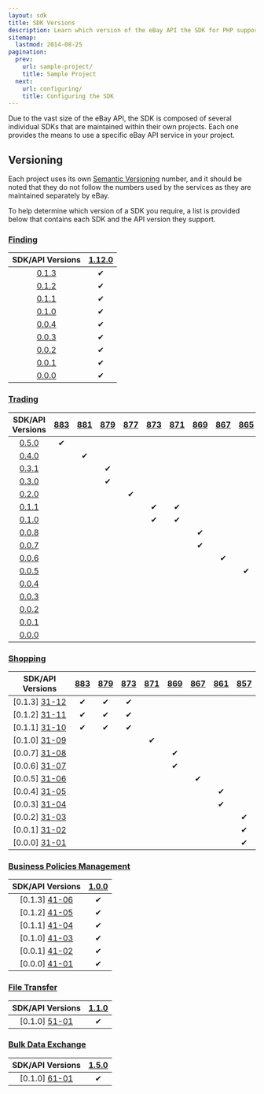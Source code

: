 ```yaml
---
layout: sdk
title: SDK Versions
description: Learn which version of the eBay API the SDK for PHP supports.
sitemap:
  lastmod: 2014-08-25
pagination:
  prev:
    url: sample-project/
    title: Sample Project
  next:
    url: configuring/
    title: Configuring the SDK
---
```

Due to the vast size of the eBay API, the SDK is composed of several individual SDKs that are maintained within their own projects. Each one provides the means to use a specific eBay API service in your project.

## Versioning

Each project uses its own [Semantic Versioning](http://semver.org/) number, and it should be noted that they do not follow the numbers used by the services as they are maintained separately by eBay.

To help determine which version of a SDK you require, a list is provided below that contains each SDK and the API version they support.

### <a id="finding"> </a>[Finding](https://github.com/davidtsadler/ebay-sdk-finding)

| SDK/API Versions | [1.12.0][12-01] |
|:----------------:|:---------------:|
| [0.1.3][11-09]   | &#10004;        |
| [0.1.2][11-08]   | &#10004;        |
| [0.1.1][11-07]   | &#10004;        |
| [0.1.0][11-06]   | &#10004;        |
| [0.0.4][11-05]   | &#10004;        |
| [0.0.3][11-04]   | &#10004;        |
| [0.0.2][11-03]   | &#10004;        |
| [0.0.1][11-02]   | &#10004;        |
| [0.0.0][11-01]   | &#10004;        |

### <a id="trading"> </a>[Trading](https://github.com/davidtsadler/ebay-sdk-trading)

| SDK/API Versions | [883][22-12] | [881][22-11] | [879][22-10] | [877][22-09] | [873][22-08] | [871][22-07] | [869][22-06] | [867][22-05] | [865][22-04] | [863][22-03] | [861][22-02] | [859][22-01] |
|:----------------:|:------------:|:------------:|:------------:|:------------:|:------------:|:------------:|:------------:|:------------:|:------------:|:------------:|:------------:|:------------:|
| [0.5.0][21-16]   |  &#10004;    |              |              |              |              |              |              |              |              |              |              |              |
| [0.4.0][21-15]   |              | &#10004;     |              |              |              |              |              |              |              |              |              |              |
| [0.3.1][21-14]   |              |              | &#10004;     |              |              |              |              |              |              |              |              |              |
| [0.3.0][21-13]   |              |              | &#10004;     |              |              |              |              |              |              |              |              |              |
| [0.2.0][21-12]   |              |              |              | &#10004;     |              |              |              |              |              |              |              |              |
| [0.1.1][21-11]   |              |              |              |              | &#10004;     | &#10004;     |              |              |              |              |              |              |
| [0.1.0][21-10]   |              |              |              |              | &#10004;     | &#10004;     |              |              |              |              |              |              |
| [0.0.8][21-09]   |              |              |              |              |              |              | &#10004;     |              |              |              |              |              |
| [0.0.7][21-08]   |              |              |              |              |              |              | &#10004;     |              |              |              |              |              |
| [0.0.6][21-07]   |              |              |              |              |              |              |              | &#10004;     |              |              |              |              |
| [0.0.5][21-06]   |              |              |              |              |              |              |              |              | &#10004;     | &#10004;     |              |              |
| [0.0.4][21-05]   |              |              |              |              |              |              |              |              |              |              | &#10004;     |              |
| [0.0.3][21-04]   |              |              |              |              |              |              |              |              |              |              |              | &#10004;     |
| [0.0.2][21-03]   |              |              |              |              |              |              |              |              |              |              |              | &#10004;     |
| [0.0.1][21-02]   |              |              |              |              |              |              |              |              |              |              |              | &#10004;     |
| [0.0.0][21-01]   |              |              |              |              |              |              |              |              |              |              |              | &#10004;     |

### <a id="shopping"> </a>[Shopping](https://github.com/davidtsadler/ebay-sdk-shopping)

| SDK/API Versions | [883][32-08] | [879][32-07] | [873][32-06] | [871][32-05] | [869][32-04] | [867][32-03] | [861][32-02] | [857][32-01] |
|:----------------:|:------------:|:------------:|:------------:|:------------:|:------------:|:------------:|:------------:|:------------:|
| [0.1.3] [31-12]  | &#10004;     | &#10004;     | &#10004;     |              |              |              |              |              |
| [0.1.2] [31-11]  | &#10004;     | &#10004;     | &#10004;     |              |              |              |              |              |
| [0.1.1] [31-10]  | &#10004;     | &#10004;     | &#10004;     |              |              |              |              |              |
| [0.1.0] [31-09]  |              |              |              | &#10004;     |              |              |              |              |
| [0.0.7] [31-08]  |              |              |              |              | &#10004;     |              |              |              |
| [0.0.6] [31-07]  |              |              |              |              | &#10004;     |              |              |              |
| [0.0.5] [31-06]  |              |              |              |              |              | &#10004;     |              |              |
| [0.0.4] [31-05]  |              |              |              |              |              |              | &#10004;     |              |
| [0.0.3] [31-04]  |              |              |              |              |              |              | &#10004;     |              |
| [0.0.2] [31-03]  |              |              |              |              |              |              |              | &#10004;     |
| [0.0.1] [31-02]  |              |              |              |              |              |              |              | &#10004;     |
| [0.0.0] [31-01]  |              |              |              |              |              |              |              | &#10004;     |

### <a id="business"> </a>[Business Policies Management](https://github.com/davidtsadler/ebay-sdk-business-policies-management)

| SDK/API Versions | [1.0.0][42-01] |
|:----------------:|:--------------:|
| [0.1.3] [41-06]  | &#10004;       |
| [0.1.2] [41-05]  | &#10004;       |
| [0.1.1] [41-04]  | &#10004;       |
| [0.1.0] [41-03]  | &#10004;       |
| [0.0.1] [41-02]  | &#10004;       |
| [0.0.0] [41-01]  | &#10004;       |

### <a id="transfer"> </a>[File Transfer](https://github.com/davidtsadler/ebay-sdk-file-transfer)

| SDK/API Versions | [1.1.0][52-01] |
|:----------------:|:--------------:|
| [0.1.0] [51-01]  | &#10004;       |

### <a id="exchange"> </a>[Bulk Data Exchange](https://github.com/davidtsadler/ebay-sdk-bulk-data-exchange)

| SDK/API Versions | [1.5.0][62-01] |
|:----------------:|:--------------:|
| [0.1.0] [61-01]  | &#10004;       |

[11-09]: https://github.com/davidtsadler/ebay-sdk-finding/tree/0.1.3
[11-08]: https://github.com/davidtsadler/ebay-sdk-finding/tree/0.1.2
[11-07]: https://github.com/davidtsadler/ebay-sdk-finding/tree/0.1.1
[11-06]: https://github.com/davidtsadler/ebay-sdk-finding/tree/0.1.0
[11-05]: https://github.com/davidtsadler/ebay-sdk-finding/tree/0.0.4
[11-04]: https://github.com/davidtsadler/ebay-sdk-finding/tree/0.0.3
[11-03]: https://github.com/davidtsadler/ebay-sdk-finding/tree/0.0.2
[11-02]: https://github.com/davidtsadler/ebay-sdk-finding/tree/0.0.1
[11-01]: https://github.com/davidtsadler/ebay-sdk-finding/tree/0.0.0

[12-01]: https://developer.ebay.com/DevZone/finding/ReleaseNotes.html#1.12.0

[21-16]: https://github.com/davidtsadler/ebay-sdk-trading/tree/0.5.0
[21-15]: https://github.com/davidtsadler/ebay-sdk-trading/tree/0.4.0
[21-14]: https://github.com/davidtsadler/ebay-sdk-trading/tree/0.3.1
[21-13]: https://github.com/davidtsadler/ebay-sdk-trading/tree/0.3.0
[21-12]: https://github.com/davidtsadler/ebay-sdk-trading/tree/0.2.0
[21-11]: https://github.com/davidtsadler/ebay-sdk-trading/tree/0.1.1
[21-10]: https://github.com/davidtsadler/ebay-sdk-trading/tree/0.1.0
[21-09]: https://github.com/davidtsadler/ebay-sdk-trading/tree/0.0.8
[21-08]: https://github.com/davidtsadler/ebay-sdk-trading/tree/0.0.7
[21-07]: https://github.com/davidtsadler/ebay-sdk-trading/tree/0.0.6
[21-06]: https://github.com/davidtsadler/ebay-sdk-trading/tree/0.0.5
[21-05]: https://github.com/davidtsadler/ebay-sdk-trading/tree/0.0.4
[21-04]: https://github.com/davidtsadler/ebay-sdk-trading/tree/0.0.3
[21-03]: https://github.com/davidtsadler/ebay-sdk-trading/tree/0.0.2
[21-02]: https://github.com/davidtsadler/ebay-sdk-trading/tree/0.0.1
[21-01]: https://github.com/davidtsadler/ebay-sdk-trading/tree/0.0.0

[22-12]: http://developer.ebay.com/devzone/xml/docs/releasenotes.html#883
[22-11]: http://developer.ebay.com/devzone/xml/docs/releasenotes.html#881
[22-10]: http://developer.ebay.com/devzone/xml/docs/releasenotes.html#879
[22-09]: http://developer.ebay.com/devzone/xml/docs/releasenotes.html#877
[22-08]: http://developer.ebay.com/devzone/xml/docs/releasenotes.html#873
[22-07]: http://developer.ebay.com/devzone/xml/docs/releasenotes.html#871
[22-06]: http://developer.ebay.com/devzone/xml/docs/releasenotes.html#869
[22-05]: http://developer.ebay.com/devzone/xml/docs/releasenotes.html#867
[22-04]: http://developer.ebay.com/devzone/xml/docs/releasenotes.html#865
[22-03]: http://developer.ebay.com/devzone/xml/docs/releasenotes.html#863
[22-02]: http://developer.ebay.com/devzone/xml/docs/releasenotes.html#861
[22-01]: http://developer.ebay.com/devzone/xml/docs/releasenotes.html#859

[31-12]: https://github.com/davidtsadler/ebay-sdk-shopping/tree/0.1.3
[31-11]: https://github.com/davidtsadler/ebay-sdk-shopping/tree/0.1.2
[31-10]: https://github.com/davidtsadler/ebay-sdk-shopping/tree/0.1.1
[31-09]: https://github.com/davidtsadler/ebay-sdk-shopping/tree/0.1.0
[31-08]: https://github.com/davidtsadler/ebay-sdk-shopping/tree/0.0.7
[31-07]: https://github.com/davidtsadler/ebay-sdk-shopping/tree/0.0.6
[31-06]: https://github.com/davidtsadler/ebay-sdk-shopping/tree/0.0.5
[31-05]: https://github.com/davidtsadler/ebay-sdk-shopping/tree/0.0.4
[31-04]: https://github.com/davidtsadler/ebay-sdk-shopping/tree/0.0.3
[31-03]: https://github.com/davidtsadler/ebay-sdk-shopping/tree/0.0.2
[31-02]: https://github.com/davidtsadler/ebay-sdk-shopping/tree/0.0.1
[31-01]: https://github.com/davidtsadler/ebay-sdk-shopping/tree/0.0.0

[32-08]: http://developer.ebay.com/DevZone/shopping/docs/ReleaseNotes.html#883
[32-07]: http://developer.ebay.com/DevZone/shopping/docs/ReleaseNotes.html#879
[32-06]: http://developer.ebay.com/DevZone/shopping/docs/ReleaseNotes.html#873
[32-05]: http://developer.ebay.com/DevZone/shopping/docs/ReleaseNotes.html#871
[32-04]: http://developer.ebay.com/DevZone/shopping/docs/ReleaseNotes.html#869
[32-03]: http://developer.ebay.com/DevZone/shopping/docs/ReleaseNotes.html#867
[32-02]: http://developer.ebay.com/DevZone/shopping/docs/ReleaseNotes.html#861
[32-01]: http://developer.ebay.com/DevZone/shopping/docs/ReleaseNotes.html#857

[41-06]: https://github.com/davidtsadler/ebay-sdk-business-policies-management/tree/0.1.3
[41-05]: https://github.com/davidtsadler/ebay-sdk-business-policies-management/tree/0.1.2
[41-04]: https://github.com/davidtsadler/ebay-sdk-business-policies-management/tree/0.1.1
[41-03]: https://github.com/davidtsadler/ebay-sdk-business-policies-management/tree/0.1.0
[41-02]: https://github.com/davidtsadler/ebay-sdk-business-policies-management/tree/0.0.1
[41-01]: https://github.com/davidtsadler/ebay-sdk-business-policies-management/tree/0.0.0

[42-01]: http://developer.ebay.com/DevZone/business-policies/ReleaseNotes.html#1.0.0

[51-01]: https://github.com/davidtsadler/ebay-sdk-file-transfer/tree/0.1.0

[52-01]: http://developer.ebay.com/DevZone/file-transfer/ReleaseNotes.html#1.1.0

[61-01]: https://github.com/davidtsadler/ebay-sdk-bulk-data-exchange/tree/0.1.0

[62-01]: http://developer.ebay.com/DevZone/bulk-data-exchange/ReleaseNotes.html#1.5.0
